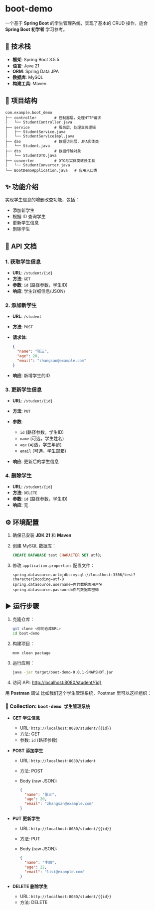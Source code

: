 # boot-demo

一个基于 **Spring Boot** 的学生管理系统，实现了基本的 CRUD 操作，适合 **Spring Boot 初学者** 学习参考。

## 🚀 技术栈

* **框架**: Spring Boot 3.5.5
* **语言**: Java 21
* **ORM**: Spring Data JPA
* **数据库**: MySQL
* **构建工具**: Maven

## 📂 项目结构

```
com.example.boot_demo
├── controller        # 控制器层，处理HTTP请求
│   └── StudentController.java
├── service           # 服务层，处理业务逻辑
│   ├── StudentService.java
│   └── StudentServiceImpl.java
├── dao               # 数据访问层，JPA实体类
│   └── Student.java
├── dto               # 数据传输对象
│   └── StudentDTO.java
├── converter         # DTO与实体类转换工具
│   └── StudentConverter.java
└── BootDemoApplication.java   # 应用入口类
```

## ✨ 功能介绍

实现学生信息的增删改查功能，包括：

* 添加新学生
* 根据 ID 查询学生
* 更新学生信息
* 删除学生

## 📖 API 文档

### 1. 获取学生信息

* **URL**: `/student/{id}`
* **方法**: `GET`
* **参数**: `id` (路径参数，学生ID)
* **响应**: 学生详细信息(JSON)

### 2. 添加新学生

* **URL**: `/student`
* **方法**: `POST`
* **请求体**:

  ```json
  {
    "name": "张三",
    "age": 20,
    "email": "zhangsan@example.com"
  }
  ```
* **响应**: 新增学生的ID

### 3. 更新学生信息

* **URL**: `/student/{id}`
* **方法**: `PUT`
* **参数**:

  * `id` (路径参数，学生ID)
  * `name` (可选，学生姓名)
  * `age` (可选，学生年龄)
  * `email` (可选，学生邮箱)
* **响应**: 更新后的学生信息

### 4. 删除学生

* **URL**: `/student/{id}`
* **方法**: `DELETE`
* **参数**: `id` (路径参数，学生ID)
* **响应**: 无

## ⚙️ 环境配置

1. 确保已安装 **JDK 21** 和 **Maven**
2. 创建 MySQL 数据库：

   ```sql
   CREATE DATABASE test CHARACTER SET utf8;
   ```
3. 修改 `application.properties` 配置文件：

   ```properties
   spring.datasource.url=jdbc:mysql://localhost:3306/test?characterEncoding=utf-8
   spring.datasource.username=你的数据库用户名
   spring.datasource.password=你的数据库密码
   ```

## ▶️ 运行步骤

1. 克隆仓库：

   ```bash
   git clone <你的仓库URL>
   cd boot-demo
   ```
2. 构建项目：

   ```bash
   mvn clean package
   ```
3. 运行应用：

   ```bash
   java -jar target/boot-demo-0.0.1-SNAPSHOT.jar
   ```
4. 访问 API: [http://localhost:8080/student/{id}](http://localhost:8080/student/{id})

用 **Postman** 调试
比如我们这个学生管理系统，Postman 里可以这样组织：

### 📂 Collection: `boot-demo 学生管理系统`

* **GET 学生信息**

  * URL: `http://localhost:8080/student/{{id}}`
  * 方法: GET
  * 参数: `id` (路径参数)
* **POST 添加学生**

  * URL: `http://localhost:8080/student`
  * 方法: POST
  * Body (raw JSON):

    ```json
    {
      "name": "张三",
      "age": 20,
      "email": "zhangsan@example.com"
    }
    ```
* **PUT 更新学生**

  * URL: `http://localhost:8080/student/{{id}}`
  * 方法: PUT
  * Body (raw JSON):

    ```json
    {
      "name": "李四",
      "age": 22,
      "email": "lisi@example.com"
    }
    ```
* **DELETE 删除学生**

  * URL: `http://localhost:8080/student/{{id}}`
  * 方法: DELETE



